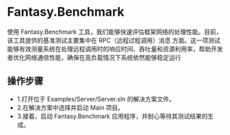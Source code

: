 # Fantasy.Benchmark
使用 Fantasy.Benchmark 工具，我们能够快速评估框架网络的处理性能。目前，该工具提供的基准测试主要集中在 RPC（远程过程调用）消息 方面。这一项测试能够有效测量系统在处理远程调用时的响应时间、吞吐量和资源利用率，帮助开发者优化网络通信性能，确保在高负载情况下系统依然能够稳定运行
## 操作步骤
- 1.打开位于 Examples/Server/Server.sln 的解决方案文件。
- 2.在解决方案中选择并启动 Main 项目。
- 3.接着，启动 Fantasy.Benchmark 应用程序，并耐心等待其测试结果的生成。
